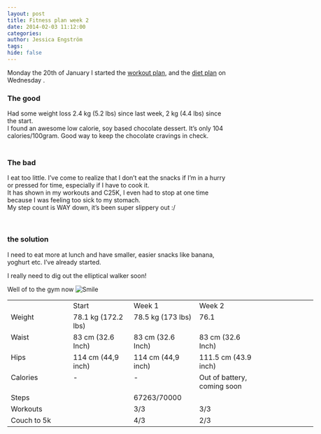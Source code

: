 ```yaml
---
layout: post
title: Fitness plan week 2
date: 2014-02-03 11:12:00
categories: 
author: Jessica Engström
tags:
hide: false
---
```

<p>Monday the 20th of January I started the <a href="http://www.catoholic.se/page/Workout-plan.aspx" target="_blank">workout plan</a>, and the <a href="http://www.catoholic.se/page/Diet-plan.aspx" target="_blank">diet plan</a> on Wednesday .</p>
<h3>The good</h3>
<p>Had some weight loss 2.4 kg (5.2 lbs) since last week, 2 kg (4.4 lbs) since the start. <br />I found an awesome low calorie, soy based chocolate dessert. It&rsquo;s only 104 calories/100gram. Good way to keep the chocolate cravings in check.</p>
<h3><br />The bad</h3>
<p>I eat too little. I&rsquo;ve come to realize that I don&rsquo;t eat the snacks if I&rsquo;m in a hurry or pressed for time, especially if I have to cook it. <br />It has shown in my workouts and C25K, I even had to stop at one time because I was feeling too sick to my stomach. <br />My step count is WAY down, it&rsquo;s been super slippery out :/</p>
<p>&nbsp;</p>
<h3>the solution</h3>
<p>I need to eat more at lunch and have smaller, easier snacks like banana, yoghurt etc. I&rsquo;ve already started.</p>
<p>I really need to dig out the elliptical walker soon!</p>
<p>Well of to the gym now <img class="wlEmoticon wlEmoticon-smile" style="border-style: none;" src="/PostImages/wlEmoticon-smile_14.png" alt="Smile" /></p>
<table style="width: 700px;" border="0" cellspacing="5" cellpadding="0">
<tbody>
<tr>
<td valign="top" width="140">&nbsp;</td>
<td valign="top" width="140">Start</td>
<td valign="top" width="140">Week 1</td>
<td valign="top" width="140">Week 2</td>
<td valign="top" width="140">&nbsp;</td>
</tr>
<tr>
<td valign="top" width="140">Weight</td>
<td valign="top" width="140">78.1 kg (172.2 lbs)</td>
<td valign="top" width="140">78.5 kg (173 lbs)</td>
<td valign="top" width="140">76.1</td>
<td valign="top" width="140">&nbsp;</td>
</tr>
<tr>
<td valign="top" width="140">Waist</td>
<td valign="top" width="140">83 cm (32.6 Inch)</td>
<td valign="top" width="140">83 cm (32.6 Inch)</td>
<td valign="top" width="140">83 cm (32.6 Inch)</td>
<td valign="top" width="140">&nbsp;</td>
</tr>
<tr>
<td valign="top" width="140">Hips</td>
<td valign="top" width="140">114 cm (44,9 inch)</td>
<td valign="top" width="140">114 cm (44,9 inch)</td>
<td valign="top" width="140">111.5 cm (43.9 inch)</td>
<td valign="top" width="140">&nbsp;</td>
</tr>
<tr>
<td valign="top" width="140">Calories</td>
<td valign="top" width="140">-</td>
<td valign="top" width="140">-</td>
<td valign="top" width="140">Out of battery, coming soon</td>
<td valign="top" width="140">&nbsp;</td>
</tr>
<tr>
<td valign="top" width="140">Steps</td>
<td valign="top" width="140">&nbsp;</td>
<td valign="top" width="140">67263/70000</td>
<td valign="top" width="140">&nbsp;</td>
<td valign="top" width="140">&nbsp;</td>
</tr>
<tr>
<td valign="top" width="140">Workouts</td>
<td valign="top" width="140">&nbsp;</td>
<td valign="top" width="140">3/3</td>
<td valign="top" width="140">3/3</td>
<td valign="top" width="140">&nbsp;</td>
</tr>
<tr>
<td valign="top" width="140">Couch to 5k</td>
<td valign="top" width="140">&nbsp;</td>
<td valign="top" width="140">4/3</td>
<td valign="top" width="140">2/3</td>
<td valign="top" width="140">&nbsp;</td>
</tr>
</tbody>
</table>
